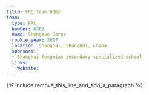 ```yaml
---
title: FRC Team 6362
team:
  type: FRC
  number: 6362
  name: Shengxue Corps
  rookie_year: 2017
  location: Shanghai, Shanghai, China
  sponsors:
  - Shanghai fengxian secondary specialized school
  links:
    Website:
---
```


{% include remove_this_line_and_add_a_paragraph %}